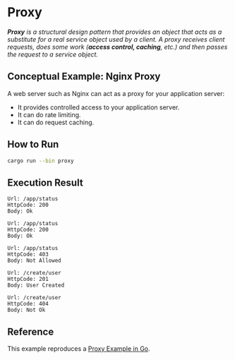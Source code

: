 # Proxy

_**Proxy** is a structural design pattern that provides an object that acts as a
substitute for a real service object used by a client. A proxy receives client
requests, does some work (**access control, caching**, etc.) and then passes the
request to a service object._

## Conceptual Example: Nginx Proxy

A web server such as Nginx can act as a proxy for your application server:

- It provides controlled access to your application server.
- It can do rate limiting.
- It can do request caching.

## How to Run

```bash
cargo run --bin proxy
```

## Execution Result

```
Url: /app/status
HttpCode: 200
Body: Ok

Url: /app/status
HttpCode: 200
Body: Ok

Url: /app/status
HttpCode: 403
Body: Not Allowed

Url: /create/user
HttpCode: 201
Body: User Created

Url: /create/user
HttpCode: 404
Body: Not Ok
```

## Reference

This example reproduces a [Proxy Example in Go](https://refactoring.guru/design-patterns/proxy/go/example).
